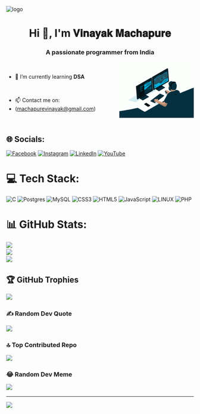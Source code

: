 ![logo]()
<h1 align="center">Hi 👋, I'm 𝐕𝐢𝐧𝐚𝐲𝐚𝐤 𝐌𝐚𝐜𝐡𝐚𝐩𝐮𝐫𝐞</h1>
<h3 align="center">A passionate programmer from India</h3>
<img align="right" alt="Coding" width="200" src="https://github.com/SAHILDUDHAL21/SAHILDUDHAL21/blob/main/coding.gif">
 



<p align="left"> <a href="https://twitter.com/" target="blank"><img src="https://img.shields.io/twitter/follow/?logo=twitter&style=for-the-badge" alt="" /></a> </p>

- 🌱 I’m currently learning **DSA**

<br>


- 📫 Contact me on:
- (machapurevinayak@gmail.com)

                                  

<br>

## 🌐 Socials:
[![Facebook](https://img.shields.io/badge/Facebook-%231877F2.svg?logo=Facebook&logoColor=white)](https://facebook.com/vinayak.machapure.1?mibextid=ZbWKwL) [![Instagram](https://img.shields.io/badge/Instagram-%23E4405F.svg?logo=Instagram&logoColor=white)](https://instagram.com/vinayak_machapure) [![LinkedIn](https://img.shields.io/badge/LinkedIn-%230077B5.svg?logo=linkedin&logoColor=white)](https://linkedin.com/in/vinayak-machapure-668316273) [![YouTube](https://img.shields.io/badge/YouTube-%23FF0000.svg?logo=YouTube&logoColor=white)](https://youtube.com/@vinayakmachapure6759)
# 💻 Tech Stack:
![C](https://img.shields.io/badge/c-%2300599C.svg?style=for-the-badge&logo=c&logoColor=white) ![Postgres](https://img.shields.io/badge/postgres-%23316192.svg?style=for-the-badge&logo=postgresql&logoColor=white) ![MySQL](https://img.shields.io/badge/mysql-%2300f.svg?style=for-the-badge&logo=mysql&logoColor=white) ![CSS3](https://img.shields.io/badge/css3-%231572B6.svg?style=for-the-badge&logo=css3&logoColor=white) ![HTML5](https://img.shields.io/badge/html5-%23E34F26.svg?style=for-the-badge&logo=html5&logoColor=white) ![JavaScript](https://img.shields.io/badge/javascript-%23323330.svg?style=for-the-badge&logo=javascript&logoColor=%23F7DF1E) ![LINUX](https://img.shields.io/badge/Linux-FCC624?style=for-the-badge&logo=linux&logoColor=black) ![PHP](https://img.shields.io/badge/php-%23777BB4.svg?style=for-the-badge&logo=php&logoColor=white)
# 📊 GitHub Stats:
![](https://github-readme-stats.vercel.app/api?username=vinayakmachapure&theme=dark&hide_border=false&include_all_commits=false&count_private=false)<br/>
![](https://github-readme-streak-stats.herokuapp.com/?user=vinayakmachapure&theme=dark&hide_border=false)<br/>
![](https://github-readme-stats.vercel.app/api/top-langs/?username=vinayakmachapure&theme=dark&hide_border=false&include_all_commits=false&count_private=false&layout=compact)

## 🏆 GitHub Trophies
![](https://github-profile-trophy.vercel.app/?username=vinayakmachapure&theme=radical&no-frame=false&no-bg=false&margin-w=4)

### ✍️ Random Dev Quote
![](https://quotes-github-readme.vercel.app/api?type=horizontal&theme=radical)

### 🔝 Top Contributed Repo
![](https://github-contributor-stats.vercel.app/api?username=vinayakmachapure&limit=5&theme=radical&combine_all_yearly_contributions=true)

### 😂 Random Dev Meme
<img src="https://rm.up.railway.app/" width="512px"/>

---
[![](https://visitcount.itsvg.in/api?id=vinayakmachapure&icon=0&color=0)](https://visitcount.itsvg.in)

<!-- Proudly created with GPRM ( https://gprm.itsvg.in ) -->
